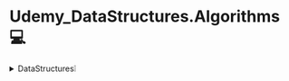# Udemy_DataStructures.Algorithms 💻

<details>
## <summary>DataStructures❕</summary>

### 1. Big O









</details>
